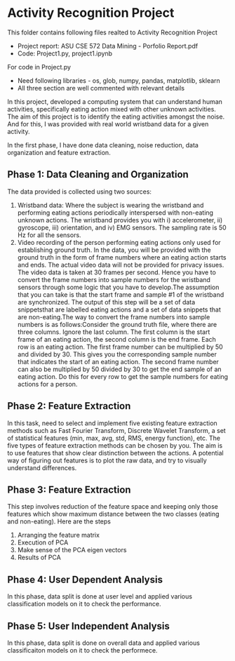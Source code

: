 
# Activity Recognition Project
This folder contains following files realted to Activity Recognition Project
- Project report: ASU CSE 572 Data Mining - Porfolio Report.pdf
- Code: Project1.py, project1.ipynb


For code in Project.py
- Need following libraries - os, glob, numpy, pandas, matplotlib, sklearn
- All three section are well commented with relevant details


In this project, developed a computing system that can understand human activities, specifically eating action mixed with other unknown activities. The aim of this project is to identify the eating activities amongst the noise. And for this, I was provided with real world wristband data for a given activity.

In the first phase, I have done data cleaning, noise reduction, data organization and feature extraction.

## Phase 1: Data Cleaning and Organization

The data provided is collected using two sources:
1. Wristband data: Where the subject is wearing the wristband and performing eating actions periodically interspersed with non-eating unknown actions. The wristband provides you with i) accelerometer, ii) gyroscope, iii) orientation, and iv) EMG sensors. The sampling rate is 50 Hz for all the sensors.
2. Video recording of the person performing eating actions only used for establishing ground truth. In the data, you will be provided with the ground truth in the form of frame numbers where an eating action starts and ends. The actual video data will not be provided for privacy issues. The video data is taken at 30 frames per second. Hence you have to convert the frame numbers into sample numbers for the wristband sensors through some logic that you have to develop.The assumption that you can take is that the start frame and sample #1 of the wristband are synchronized. The output of this step will be a set of data snippetsthat are labelled eating actions and a set of data snippets that are non-eating.The way to convert the frame numbers into sample numbers is as follows:Consider the ground truth file, where there are three columns. Ignore the last column. The first column is the start frame of an eating action, the second column is the end frame. Each row is an eating action. The first frame number can be
multiplied by 50 and divided by 30. This gives you the corresponding sample number that indicates the start of an eating action. The second frame number can also be multiplied by 50 divided by 30 to get the end sample of an eating action. Do this for every row to get the sample numbers for eating actions for a person.

## Phase 2: Feature Extraction
In this task, need to select and implement five existing feature extraction methods such as Fast Fourier Transform, Discrete Wavelet Transform, a set of statistical features (min, max, avg, std, RMS, energy function), etc. The five types of feature extraction methods can be chosen by you. The aim is to use features that show clear distinction between the actions. A potential way of figuring out features is to plot the raw data, and try to visually understand differences. 

## Phase 3: Feature Extraction
This step involves reduction of the feature space and keeping only those features which show maximum distance between the two classes (eating and non-eating). Here are the steps
1. Arranging the feature matrix
2. Execution of PCA
3. Make sense of the PCA eigen vectors
4. Results of PCA

## Phase 4: User Dependent Analysis
In this phase, data split is done at user level and applied various classification models on it to check the performance.

## Phase 5: User Independent Analysis
In this phase, data split is done on overall data and applied various classificaiton models on it to check the performece.
